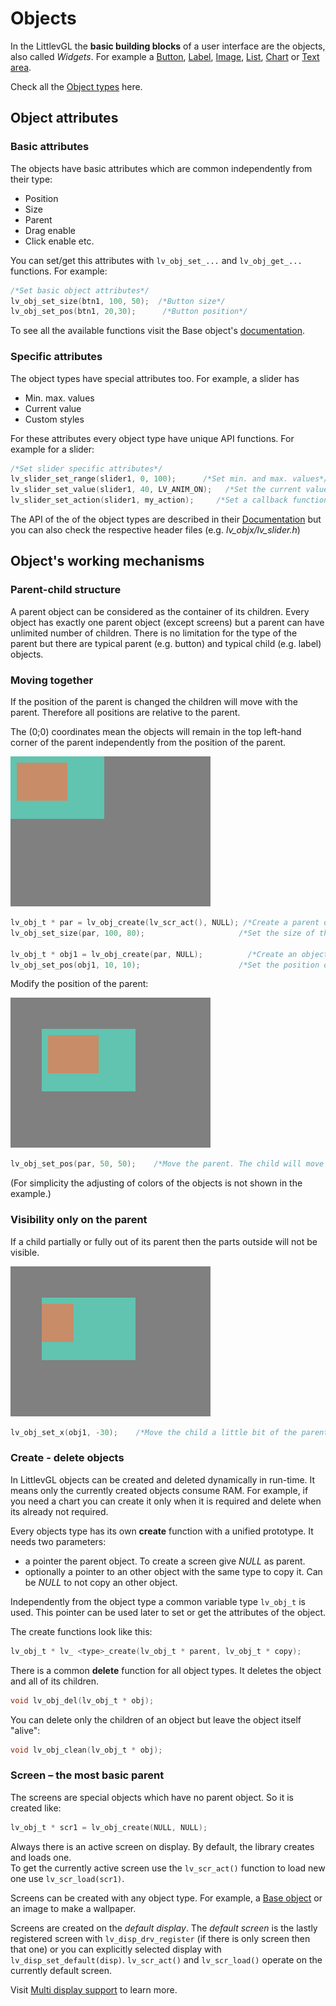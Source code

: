 # Objects

In the LittlevGL the **basic building blocks** of a user interface are the objects, also called *Widgets*. 
For example a [Button](/object-types/btn), [Label](/object-types/label), [Image](/object-types/img), [List](/object-types/list), [Chart](/object-types/chart) or [Text area](/object-types/ta).

Check all the [Object types](/object-types/index) here.

## Object attributes

### Basic attributes

The objects have basic attributes which are common independently from their type:
- Position
- Size
- Parent
- Drag enable
- Click enable etc.

You can set/get this attributes with `lv_obj_set_...` and `lv_obj_get_...` functions. For example:

```c
/*Set basic object attributes*/
lv_obj_set_size(btn1, 100, 50);	 /*Button size*/
lv_obj_set_pos(btn1, 20,30);      /*Button position*/
```

To see all the available functions visit the Base object's [documentation](/object-types/obj).

### Specific attributes

The object types have special attributes too. For example, a slider has
- Min. max. values
- Current value
- Custom styles

For these attributes every object type have unique API functions. For example for a slider: 

```c
/*Set slider specific attributes*/
lv_slider_set_range(slider1, 0, 100);	   /*Set min. and max. values*/
lv_slider_set_value(slider1, 40, LV_ANIM_ON);	/*Set the current value (position)*/
lv_slider_set_action(slider1, my_action);     /*Set a callback function*/
```

The API of the of the object types are described in their [Documentation](/object-types/index) but you can also check the respective header files (e.g. *lv_objx/lv_slider.h*)

## Object's working mechanisms

### Parent-child structure

A parent object can be considered as the container of its children. Every object has exactly one parent object (except screens) but a parent can have unlimited number of children. 
There is no limitation for the type of the parent but there are typical parent (e.g. button) and typical child (e.g. label) objects.

### Moving together

If the position of the parent is changed the children will move with the parent. 
Therefore all positions are relative to the parent. 

The (0;0) coordinates mean the objects will remain in the top left-hand corner of the parent independently from the position of the parent.

![](/examples/misc/par_child1.png "Objects are moving together 1")

```c
lv_obj_t * par = lv_obj_create(lv_scr_act(), NULL); /*Create a parent object on the current screen*/
lv_obj_set_size(par, 100, 80);	                   /*Set the size of the parent*/

lv_obj_t * obj1 = lv_obj_create(par, NULL);	         /*Create an object on the previously created parent object*/
lv_obj_set_pos(obj1, 10, 10);	                   /*Set the position of the new object*/
```

Modify the position of the parent:
  
![](/examples/misc/par_child2.png "Graphical objects are moving togother 2")  

```c
lv_obj_set_pos(par, 50, 50);	/*Move the parent. The child will move with it.*/
```

(For simplicity the adjusting of colors of the objects is not shown in the example.)

### Visibility only on the parent

If a child partially or fully out of its parent then the parts outside will not be visible.
  
![](/examples/misc/par_child3.png "A graphical object is visible on its parent")  

```c
lv_obj_set_x(obj1, -30);	/*Move the child a little bit of the parent*/
```

### Create - delete objects

In LittlevGL objects can be created and deleted dynamically in run-time. 
It means only the currently created objects consume RAM. 
For example, if you need a chart you can create it only when it is required and delete when its already not required.

Every objects type has its own **create** function with a unified prototype. 
It needs two parameters: 
- a pointer the parent object. To create a screen give *NULL* as parent.
- optionally a pointer to an other object with the same type to copy it. Can be *NULL* to not copy an other object.
 
Independently from the object type a common variable type `lv_obj_t` is used. This pointer can be used later to set or get the attributes of the object. 

The create functions look like this:

```c
lv_obj_t * lv_ <type>_create(lv_obj_t * parent, lv_obj_t * copy);
```

There is a common **delete** function for all object types. It deletes the object and all of its children.

```c
void lv_obj_del(lv_obj_t * obj);
```

You can delete only the children of an object but leave the object itself "alive":

```c
void lv_obj_clean(lv_obj_t * obj);
```

### Screen – the most basic parent

The screens are special objects which have no parent object. So it is created like:
```c
lv_obj_t * scr1 = lv_obj_create(NULL, NULL);
```

Always there is an active screen on display. By default, the library creates and loads one.  
To get the currently active screen use the `lv_scr_act()` function to load new one use `lv_scr_load(scr1)`.

Screens can be created with any object type. For example, a [Base object](/object-types/obj) or an image to make a wallpaper.


Screens are created on the *default display*. 
The *default screen* is the lastly registered screen with `lv_disp_drv_register` (if there is only screen then that one) or you can explicitly selected display with `lv_disp_set_default(disp)`. 
`lv_scr_act()` and `lv_scr_load()` operate on the currently default screen. 

Visit [Multi display support](/overview/display) to learn more.

